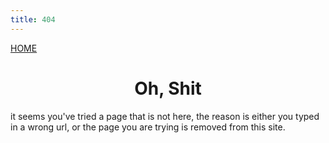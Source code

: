 ```yaml
---
title: 404
---
```

<html lang ="en">
<head>
	<meta charset="UTF-8">
	<link rel="stylesheet" type="text/css" href="css/style.css" />
</head>
<body>
	<a href="https://GXC.LA/">HOME</a>
	<h1 style="text-align: center;">Oh, Shit</h1>
	<p>it seems you've tried a page that is not here,  the reason is either you typed in a wrong url, or the page you are trying is removed from this site.</p>
</body>
</html>